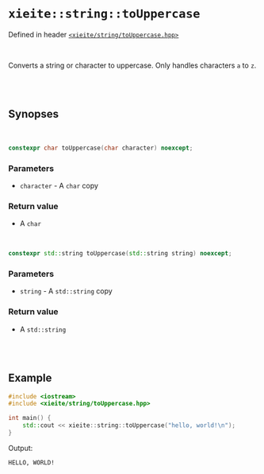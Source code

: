 # `xieite::string::toUppercase`
Defined in header [`<xieite/string/toUppercase.hpp>`](../../include/xieite/string/toUppercase.hpp)

<br/>

Converts a string or character to uppercase. Only handles characters `a` to `z`.

<br/><br/>

## Synopses

<br/>

```cpp
constexpr char toUppercase(char character) noexcept;
```
### Parameters
- `character` - A `char` copy
### Return value
- A `char`

<br/>

```cpp
constexpr std::string toUppercase(std::string string) noexcept;
```
### Parameters
- `string` - A `std::string` copy
### Return value
- A `std::string`

<br/><br/>

## Example
```cpp
#include <iostream>
#include <xieite/string/toUppercase.hpp>

int main() {
	std::cout << xieite::string::toUppercase("hello, world!\n");
}
```
Output:
```
HELLO, WORLD!
```
